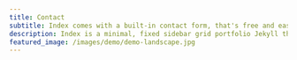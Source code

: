 ```yaml
---
title: Contact
subtitle: Index comes with a built-in contact form, that's free and easy to set up.
description: Index is a minimal, fixed sidebar grid portfolio Jekyll theme.
featured_image: /images/demo/demo-landscape.jpg
---
```



